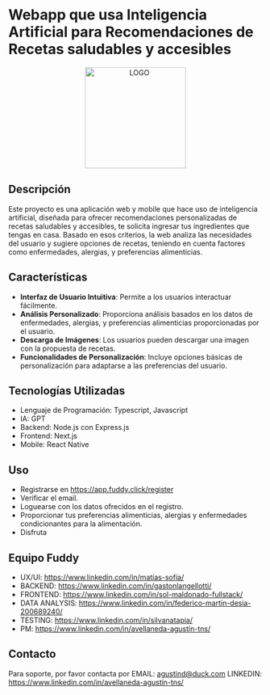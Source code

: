 # Webapp que usa Inteligencia Artificial para Recomendaciones de Recetas saludables y accesibles

<div align="center">
<img src="https://res.cloudinary.com/draig/image/upload/v1694804873/fuddy/x3c0jyse51halioek934.png" width="200" alt="LOGO" />
</div>

## Descripción
Este proyecto es una aplicación web y mobile que hace uso de inteligencia artificial, diseñada para ofrecer recomendaciones personalizadas de recetas saludables y accesibles, te solicita ingresar tus ingredientes que tengas en casa. Basado en esos criterios, la web analiza las necesidades del usuario y sugiere opciones de recetas, teniendo en cuenta factores como enfermedades, alergias, y preferencias alimenticias. 

## Características
- **Interfaz de Usuario Intuitiva**: Permite a los usuarios interactuar fácilmente.
- **Análisis Personalizado**: Proporciona análisis basados en los datos de enfermedades, alergias, y preferencias alimenticias proporcionadas por el usuario.
- **Descarga de Imágenes**: Los usuarios pueden descargar una imagen con la propuesta de recetas.
- **Funcionalidades de Personalización**: Incluye opciones básicas de personalización para adaptarse a las preferencias del usuario.

## Tecnologías Utilizadas
- Lenguaje de Programación: Typescript, Javascript
- IA: GPT
- Backend: Node.js con Express.js
- Frontend: Next.js
- Mobile: React Native

## Uso
- Registrarse en https://app.fuddy.click/register
- Verificar el email.
- Loguearse con los datos ofrecidos en el registro.
- Proporcionar tus preferencias alimenticias, alergias y enfermedades condicionantes para la alimentación.
- Disfruta

## Equipo Fuddy
- UX/UI: https://www.linkedin.com/in/matías-sofía/
- BACKEND: https://www.linkedin.com/in/gastonlangellotti/
- FRONTEND: https://www.linkedin.com/in/sol-maldonado-fullstack/
- DATA ANALYSIS: https://www.linkedin.com/in/federico-martin-desia-200689240/
- TESTING: https://www.linkedin.com/in/silvanatapia/
- PM: https://www.linkedin.com/in/avellaneda-agustín-tns/

## Contacto
Para soporte, por favor contacta por
EMAIL: agustind@duck.com
LINKEDIN: https://www.linkedin.com/in/avellaneda-agustín-tns/



